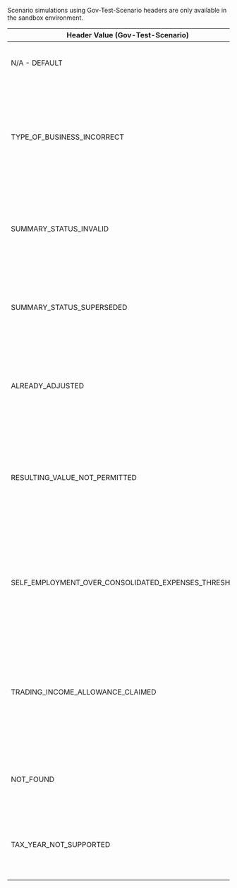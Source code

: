 <p>Scenario simulations using Gov-Test-Scenario headers are only available in the sandbox environment.</p>
<table>
    <thead>
        <tr>
            <th>Header Value (Gov-Test-Scenario)</th>
            <th>Scenario</th>
        </tr>
    </thead>
    <tbody>
        <tr>
            <td><p>N/A - DEFAULT</p></td>
            <td><p>Simulates success response.</p></td>
        </tr>
        <tr>
            <td><p>TYPE_OF_BUSINESS_INCORRECT</p></td>
            <td><p>Simulates the scenario where the calculation ID supplied does not relate to a self-employment business.</p></td>
        </tr>
        <tr>
            <td><p>SUMMARY_STATUS_INVALID</p></td>
            <td><p>Simulates the scenario where the summary is invalid and cannot be adjusted.</p></td>
        </tr>
        <tr>
            <td><p>SUMMARY_STATUS_SUPERSEDED</p></td>
            <td><p>Simulates the scenario where the summary is superseded and cannot be adjusted.</p></td>
        </tr>
        <tr>
            <td><p>ALREADY_ADJUSTED</p></td>
            <td><p>Simulates the scenario where the summary has already been adjusted.</p></td>
        </tr>
        <tr>
            <td><p>RESULTING_VALUE_NOT_PERMITTED</p></td>
            <td><p>Simulates the scenario where one or more adjustments would result in a negative value that is not permitted.</p></td>
        </tr>
        <tr>
            <td><p>SELF_EMPLOYMENT_OVER_CONSOLIDATED_EXPENSES_THRESHOLD</p></td>
            <td><p>Simulates the scenario where the cumulative turnover amount exceeds the consolidated expenses threshold.</p></td>
        </tr>
        <tr>
            <td><p>TRADING_INCOME_ALLOWANCE_CLAIMED</p></td>
            <td><p>Simulates the scenario where trading income allowance was claimed but the adjustment was made to expenses.</p></td>
        </tr>
        <tr>
            <td><p>NOT_FOUND</p></td>
            <td><p>Simulates the scenario where no data is found.</p></td>
        </tr>
        <tr>
            <td><p>TAX_YEAR_NOT_SUPPORTED</p></td>
            <td><p>Simulates the scenario where the tax year is not supported.</p></td>
        </tr>
    </tbody>
</table>
